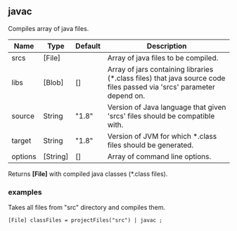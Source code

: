 ## javac

Compiles array of java files.

 | Name | Type | Default | Description |
 | ---- | ---- | ------- | ----------- |
 | srcs | [File] |   | Array of java files to be compiled. |
 | libs | [Blob] | [] | Array of jars containing libraries (*.class files) that java source code files passed via 'srcs' parameter depend on. |
 | source | String | "1.8" | Version of Java language that given 'srcs' files should be compatible with. |
 | target | String | "1.8" | Version of JVM for which *.class files should be generated. |
 | options | [String] | [] | Array of command line options. |

Returns __[File]__ with compiled java classes (*.class files).

### examples

Takes all files from "src" directory and compiles them.

```
[File] classFiles = projectFiles("src") | javac ;
```
